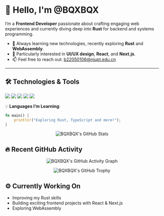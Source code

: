 # 👋 Hello, I'm @BQXBQX

I’m a **Frontend Developer** passionate about crafting engaging web experiences and currently diving deep into **Rust** for backend and systems programming.

- 🌱 Always learning new technologies, recently exploring **Rust** and **WebAssembly**.
- 👀 Particularly interested in **UI/UX design**, **React**, and **Next.js**.
- 📫 Feel free to reach out: b22050106@njupt.edu.cn

---

## 🛠️ Technologies & Tools

<p align="left">
  <img src="https://img.shields.io/badge/React-20232A?style=for-the-badge&logo=react&logoColor=61DAFB"/>
  <img src="https://img.shields.io/badge/Next.js-000000?style=for-the-badge&logo=nextdotjs&logoColor=white"/>
  <img src="https://img.shields.io/badge/Rust-000000?style=for-the-badge&logo=rust&logoColor=white"/>
  <img src="https://img.shields.io/badge/TypeScript-007ACC?style=for-the-badge&logo=typescript&logoColor=white"/>
  <img src="https://img.shields.io/badge/Git-F05032?style=for-the-badge&logo=git&logoColor=white"/>
</p>

💡 **Languages I’m Learning**:

```rust
fn main() {
    println!("Exploring Rust, TypeScript and more!");
}
```

<p align="center">
  <img src="https://github-readme-stats.vercel.app/api?username=bqxbqx&show_icons=true&theme=radical" alt="BQXBQX's GitHub Stats" />
</p>

## 🔥 Recent GitHub Activity

<p align="center">
  <img src="https://github-readme-activity-graph.vercel.app/graph?username=bqxbqx&theme=react-dark" alt="BQXBQX's GitHub Activity Graph" />
</p>

<p align="center">
  <img src="https://github-profile-trophy.vercel.app/?username=bqxbqx&theme=radical" alt="BQXBQX's GitHub Trophy" />
</p>

## ⚙️ Currently Working On

- Improving my Rust skills
- Building exciting frontend projects with React & Next.js
- Exploring WebAssembly

<!---
BQXBQX/BQXBQX is a ✨ special ✨ repository because its `README.md` (this file) appears on your GitHub profile.
You can click the Preview link to take a look at your changes.
--->
